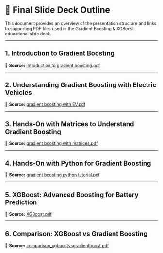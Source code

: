 # 📑 Final Slide Deck Outline

This document provides an overview of the presentation structure and links to supporting PDF files used in the Gradient Boosting & XGBoost educational slide deck.

---

## 1. Introduction to Gradient Boosting  
🔹 **Source:** [Introduction to gradient boosting.pdf](Introduction%20to%20gradient%20boosting.pdf)

---

## 2. Understanding Gradient Boosting with Electric Vehicles  
🔹 **Source:** [gradient boosting with EV.pdf](gradient%20boosting%20with%20EV.pdf)

---

## 3. Hands-On with Matrices to Understand Gradient Boosting  
🔹 **Source:** [gradient boosting with matrices.pdf](gradient%20boosting%20with%20matrices.pdf)

---

## 4. Hands-On with Python for Gradient Boosting  
🔹 **Source:** [gradient boosting python tutorial.pdf](gradient%20boosting%20python%20tutorial.pdf)

---

## 5. XGBoost: Advanced Boosting for Battery Prediction  
🔹 **Source:** [XGBoost.pdf](XGBoost.pdf)

---

## 6. Comparison: XGBoost vs Gradient Boosting  
🔹 **Source:** [comparison_xgboostvsgradientboost.pdf](comparison_xgboostvsgradientboost.pdf)

